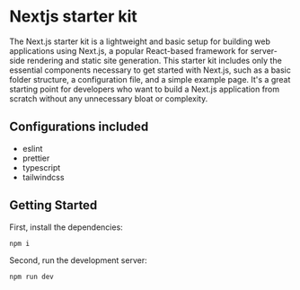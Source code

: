 # Nextjs starter kit

The Next.js starter kit is a lightweight and basic setup for building web applications using Next.js, a popular React-based framework for server-side rendering and static site generation. This starter kit includes only the essential components necessary to get started with Next.js, such as a basic folder structure, a configuration file, and a simple example page. It's a great starting point for developers who want to build a Next.js application from scratch without any unnecessary bloat or complexity.

## Configurations included

- eslint
- prettier
- typescript
- tailwindcss

## Getting Started

First, install the dependencies:

```bash
npm i
```

Second, run the development server:

```bash
npm run dev
```

